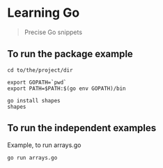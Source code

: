 # Learning Go

> Precise Go snippets

## To run the package example

```
cd to/the/project/dir

export GOPATH=`pwd`
export PATH=$PATH:$(go env GOPATH)/bin

go install shapes
shapes
```

## To run the independent examples

Example, to run arrays.go

```
go run arrays.go
```
